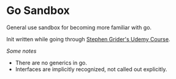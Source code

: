 # Go Sandbox

General use sandbox for becoming more familiar with go.

Init written while going through [Stephen Grider's Udemy Course](https://www.udemy.com/course/go-the-complete-developers-guide).

_Some notes_

- There are no generics in go.
- Interfaces are implicitly recognized, not called out explicitly.
